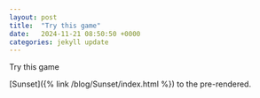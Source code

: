 ```yaml
---
layout: post
title:  "Try this game"
date:   2024-11-21 08:50:50 +0000
categories: jekyll update
---
```


Try this game

[Sunset]({% link /blog/Sunset/index.html %}) to the pre-rendered.